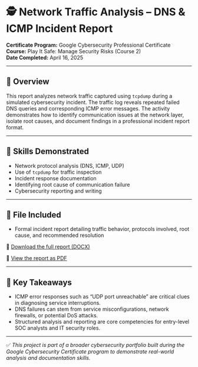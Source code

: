 # 🕵️ Network Traffic Analysis – DNS & ICMP Incident Report

**Certificate Program:** Google Cybersecurity Professional Certificate  
**Course:** Play It Safe: Manage Security Risks (Course 2)  
**Date Completed:** April 16, 2025

---

## 📘 Overview

This report analyzes network traffic captured using `tcpdump` during a simulated cybersecurity incident. The traffic log reveals repeated failed DNS queries and corresponding ICMP error messages. The activity demonstrates how to identify communication issues at the network layer, isolate root causes, and document findings in a professional incident report format.

---

## 🔧 Skills Demonstrated

- Network protocol analysis (DNS, ICMP, UDP)
- Use of `tcpdump` for traffic inspection
- Incident response documentation
- Identifying root cause of communication failure
- Cybersecurity reporting and writing

---

## 📂 File Included

- Formal incident report detailing traffic behavior, protocols involved, root cause, and recommended resolution

📄 [Download the full report (DOCX)](./dns-icmp-incident-report.docx)

📄 [View the report as PDF](./dns-icmp-incident-report.pdf)

---

## 🧠 Key Takeaways

- ICMP error responses such as “UDP port unreachable” are critical clues in diagnosing service interruptions.
- DNS failures can stem from service misconfigurations, network firewalls, or potential DoS attacks.
- Structured analysis and reporting are core competencies for entry-level SOC analysts and IT security roles.

---

✅ *This project is part of a broader cybersecurity portfolio built during the Google Cybersecurity Certificate program to demonstrate real-world analysis and documentation skills.*
